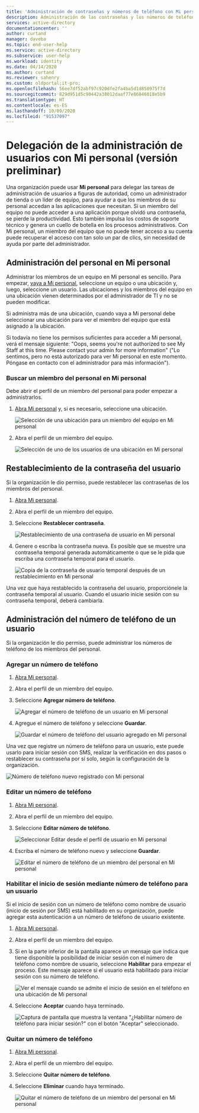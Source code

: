 ```yaml
---
title: 'Administración de contraseñas y números de teléfono con Mi personal (versión preliminar): Azure AD | Microsoft Docs'
description: Administración de las contraseñas y los números de teléfono para sus usuarios con Mi personal
services: active-directory
documentationcenter: ''
author: curtand
manager: daveba
ms.topic: end-user-help
ms.service: active-directory
ms.subservice: user-help
ms.workload: identity
ms.date: 04/14/2020
ms.author: curtand
ms.reviewer: sahenry
ms.custom: oldportal;it-pro;
ms.openlocfilehash: 56ee7df52abf97c920dfe2fa4ba5d1d858975f7d
ms.sourcegitcommit: 829d951d5c90442a38012daaf77e86046018e5b9
ms.translationtype: HT
ms.contentlocale: es-ES
ms.lasthandoff: 10/09/2020
ms.locfileid: "91537097"
---
```

# <a name="delegate-user-management-with-my-staff-preview"></a>Delegación de la administración de usuarios con Mi personal (versión preliminar)

Una organización puede usar **Mi personal** para delegar las tareas de administración de usuarios a figuras de autoridad, como un administrador de tienda o un líder de equipo, para ayudar a que los miembros de su personal accedan a las aplicaciones que necesitan. Si un miembro del equipo no puede acceder a una aplicación porque olvidó una contraseña, se pierde la productividad. Esto también impulsa los costos de soporte técnico y genera un cuello de botella en los procesos administrativos.  Con Mi personal, un miembro del equipo que no puede tener acceso a su cuenta puede recuperar el acceso con tan solo un par de clics, sin necesidad de ayuda por parte del administrador.

## <a name="manage-your-staff-in-my-staff"></a>Administración del personal en Mi personal

Administrar los miembros de un equipo en Mi personal es sencillo. Para empezar, [vaya a Mi personal](https://aka.ms/mystaff), seleccione un equipo o una ubicación y, luego, seleccione un usuario. Las ubicaciones y los miembros del equipo en una ubicación vienen determinados por el administrador de TI y no se pueden modificar.

Si administra más de una ubicación, cuando vaya a Mi personal debe seleccionar una ubicación para ver el miembro del equipo que está asignado a la ubicación.

Si todavía no tiene los permisos suficientes para acceder a Mi personal, verá el mensaje siguiente: "Oops, seems you're not authorized to see My Staff at this time. Please contact your admin for more information" ("Lo sentimos, pero no está autorizado para ver Mi personal en este momento. Póngase en contacto con el administrador para más información").

### <a name="find-a-staff-member-in-my-staff"></a>Buscar un miembro del personal en Mi personal

Debe abrir el perfil de un miembro del personal para poder empezar a administrarlos.

1. [Abra Mi personal](https://aka.ms/mystaff) y, si es necesario, seleccione una ubicación.

    ![Selección de una ubicación para un miembro del equipo en Mi personal](media/my-staff-team-manager/allaus.png)

1. Abra el perfil de un miembro del equipo.

    ![Selección de uno de los usuarios de una ubicación en Mi personal](media/my-staff-team-manager/aupage.png)

## <a name="reset-a-user-password"></a>Restablecimiento de la contraseña del usuario

Si la organización le dio permiso, puede restablecer las contraseñas de los miembros del personal.

1. [Abra Mi personal](https://aka.ms/mystaff).
1. Abra el perfil de un miembro del equipo.
1. Seleccione **Restablecer contraseña**.

    ![Restablecimiento de una contraseña de usuario en Mi personal](media/my-staff-team-manager/resetpassword1.png)

1. Genere o escriba la contraseña nueva. Es posible que se muestre una contraseña temporal generada automáticamente o que se le pida que escriba una contraseña temporal para el usuario.

    ![Copia de la contraseña de usuario temporal después de un restablecimiento en Mi personal](media/my-staff-team-manager/resetpassword2.png)

Una vez que haya restablecido la contraseña del usuario, proporciónele la contraseña temporal al usuario. Cuando el usuario inicie sesión con su contraseña temporal, deberá cambiarla.

## <a name="manage-a-users-phone-number"></a>Administración del número de teléfono de un usuario

Si la organización le dio permiso, puede administrar los números de teléfono de los miembros del personal.

### <a name="add-a-phone-number"></a>Agregar un número de teléfono

1. [Abra Mi personal](https://aka.ms/mystaff).
1. Abra el perfil de un miembro del equipo.
1. Seleccione **Agregar número de teléfono**.

    ![Agregar el número de teléfono de un usuario en Mi personal](media/my-staff-team-manager/addphone1.png)

1. Agregue el número de teléfono y seleccione **Guardar**.

    ![Guardar el número de teléfono del usuario agregado en Mi personal](media/my-staff-team-manager/addphone2.png)

Una vez que registre un número de teléfono para un usuario, este puede usarlo para iniciar sesión con SMS, realizar la verificación en dos pasos o restablecer su contraseña por sí solo, según la configuración de la organización.

![Número de teléfono nuevo registrado con Mi personal](media/my-staff-team-manager/addphone3.png)

### <a name="edit-a-phone-number"></a>Editar un número de teléfono

1. [Abra Mi personal](https://aka.ms/mystaff).
1. Abra el perfil de un miembro del equipo.
1. Seleccione **Editar número de teléfono**.

    ![Seleccionar Editar desde el perfil de usuario en Mi personal](media/my-staff-team-manager/editphone2.png)

1. Escriba el número de teléfono nuevo y seleccione **Guardar**.

    ![Editar el número de teléfono de un miembro del personal en Mi personal](media/my-staff-team-manager/editphone1.png)

### <a name="enable-phone-number-sign-in-for-a-user"></a>Habilitar el inicio de sesión mediante número de teléfono para un usuario

Si el inicio de sesión con un número de teléfono como nombre de usuario (inicio de sesión por SMS) está habilitado en su organización, puede agregar esta autenticación a un número de teléfono de usuario existente.

1. [Abra Mi personal](https://aka.ms/mystaff).
1. Abra el perfil de un miembro del equipo.
1. Si en la parte inferior de la pantalla aparece un mensaje que indica que tiene disponible la posibilidad de iniciar sesión con el número de teléfono como nombre de usuario, seleccione **Habilitar** para empezar el proceso. Este mensaje aparece si el usuario está habilitado para iniciar sesión con su número de teléfono.

    ![Ver el mensaje cuando se admite el inicio de sesión en el teléfono en una ubicación de Mi personal](media/my-staff-team-manager/enableforms1.png)

1. Seleccione **Aceptar** cuando haya terminado.

    ![Captura de pantalla que muestra la ventana "¿Habilitar número de teléfono para iniciar sesión?" con el botón "Aceptar" seleccionado.](media/my-staff-team-manager/enableforms2.png)

### <a name="remove-a-phone-number"></a>Quitar un número de teléfono

1. [Abra Mi personal](https://aka.ms/mystaff).
1. Abra el perfil de un miembro del equipo.
1. Seleccione **Quitar número de teléfono**.
1. Seleccione **Eliminar** cuando haya terminado.

    ![Quitar el número de teléfono de un miembro del personal en Mi personal](media/my-staff-team-manager/deletephone1.png)

